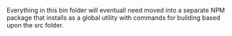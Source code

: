 Everything in this bin folder will eventuall need moved into a separate NPM package
that installs as a global utility with commands for building based upon the src folder.
